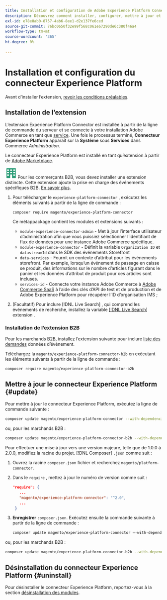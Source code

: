 ```yaml
---
title: Installation et configuration de Adobe Experience Platform Connector depuis Adobe Commerce
description: Découvrez comment installer, configurer, mettre à jour et désinstaller Adobe Experience Platform Connector à partir d’Adobe Commerce.
exl-id: e78e8ab0-8757-4ab6-8ee1-d2e137fe6ced
source-git-commit: 76bc0650f32e99f568c061e67290de6c380f46a4
workflow-type: tm+mt
source-wordcount: '365'
ht-degree: 0%

---
```


# Installation et configuration du connecteur Experience Platform

Avant d’installer l’extension, [revoir les conditions préalables](overview.md#prereqs).

## Installation de l’extension

L’extension Experience Platform Connector est installée à partir de la ligne de commande du serveur et se connecte à votre installation Adobe Commerce en tant que [service](../landing/saas.md). Une fois le processus terminé, **Connecteur Experience Platform** apparaît sur la **Système** sous **Services** dans Commerce _Administration_.

Le connecteur Experience Platform est installé en tant qu’extension à partir de [Adobe Marketplace](https://marketplace.magento.com/magento-experience-platform-connector.html).

![B2B pour Adobe Commerce](../assets/b2b.svg) Pour les commerçants B2B, vous devez installer une extension distincte. Cette extension ajoute la prise en charge des événements spécifiques B2B. [En savoir plus](#install-the-b2b-extension).

1. Pour télécharger le `experience-platform-connector` , exécutez les éléments suivants à partir de la ligne de commande :

   ```bash
   composer require magento/experience-platform-connector
   ```

   Ce métappackage contient les modules et extensions suivants :

   * `module-experience-connector-admin` - Met à jour l’interface utilisateur d’administration afin que vous puissiez sélectionner l’identifiant de flux de données pour une instance Adobe Commerce spécifique.
   * `module-experience-connector` - Définit la variable `Organization ID` et `datastreamId` dans le SDK des événements Storefront
   * `data-services` - Fournit un contexte d’attribut pour les événements storefront. Par exemple, lorsqu’un événement de passage en caisse se produit, des informations sur le nombre d’articles figurant dans le panier et les données d’attribut de produit pour ces articles sont incluses.
   * `services-id` - Connecte votre instance Adobe Commerce à [Adobe Commerce SaaS](../landing/saas.md) à l’aide des clés d’API de test et de production et de Adobe Experience Platform pour récupérer l’ID d’organisation IMS ;

1. (Facultatif) Pour inclure [!DNL Live Search] , qui comprend les événements de recherche, installez la variable [[!DNL Live Search]](../live-search/install.md) extension .

### Installation de l’extension B2B

Pour les marchands B2B, installez l’extension suivante pour inclure [liste des demandes](events.md#b2b-events) données d’événement.

Téléchargez la `magento/experience-platform-connector-b2b` en exécutant les éléments suivants à partir de la ligne de commande :

```bash
composer require magento/experience-platform-connector-b2b
```

## Mettre à jour le connecteur Experience Platform {#update}

Pour mettre à jour le connecteur Experience Platform, exécutez la ligne de commande suivante :

```bash
composer update magento/experience-platform-connector --with-dependencies
```

ou, pour les marchands B2B :

```bash
composer update magento/experience-platform-connector-b2b --with-dependencies
```

Pour effectuer une mise à jour vers une version majeure, telle que de 1.0.0 à 2.0.0, modifiez la racine du projet. [!DNL Composer] `.json` comme suit :

1. Ouvrez la racine `composer.json` fichier et recherchez `magento/platform-connector`.

1. Dans le `require` , mettez à jour le numéro de version comme suit :

   ```json
   "require": {
      ...
      "magento/experience-platform-connector": "^2.0",
      ...
    }
   ```

1. **Enregistrer** `composer.json`. Exécutez ensuite la commande suivante à partir de la ligne de commande :

   ```bash
   composer update magento/experience-platform-connector –-with-dependencies
   ```

ou, pour les marchands B2B :

```bash
composer update magento/experience-platform-connector-b2b --with-dependencies
```

## Désinstallation du connecteur Experience Platform {#uninstall}

Pour désinstaller le connecteur Experience Platform, reportez-vous à la section [désinstallation des modules](https://experienceleague.adobe.com/docs/commerce-operations/installation-guide/tutorials/uninstall-modules.html).
